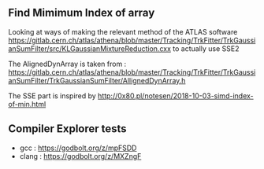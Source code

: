 Find Mimimum Index of array
------------------------------------

Looking at ways of making the relevant method of the ATLAS software 
https://gitlab.cern.ch/atlas/athena/blob/master/Tracking/TrkFitter/TrkGaussianSumFilter/src/KLGaussianMixtureReduction.cxx
to actually use SSE2

The AlignedDynArray is taken from : 
https://gitlab.cern.ch/atlas/athena/blob/master/Tracking/TrkFitter/TrkGaussianSumFilter/TrkGaussianSumFilter/AllignedDynArray.h

The SSE part is inspired by 
http://0x80.pl/notesen/2018-10-03-simd-index-of-min.html

Compiler Explorer tests
----------------------
- gcc : https://godbolt.org/z/mpFSDD
- clang : https://godbolt.org/z/MXZngF
